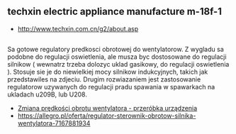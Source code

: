 ## techxin electric appliance manufacture m-18f-1

- http://www.techxin.com.cn/g2/about.asp

##

Sa gotowe regulatory predkosci obrotowej do wentylatorow. Z wygladu sa podobne do regulacji oswietlenia, ale musza byc dostosowane do regulacji silnikow ( wewnatrz trzeba dolozyc uklad gasikowy, do regulacji oswietlenia ). Stosuje sie je do niewielkiej mocy silnikow indukcyjnych, takich jak przedstawiles na zdjeciu. Drugim rozwiazaniem jest zastosowanie regulatorow uzywanych do regulacji pradu spawania w spawarkach na ukladach u209B, lub U208.

- [Zmiana prędkości obrotu wentylatora - przeróbka urządzenia](https://www.elektroda.pl/rtvforum/topic1716489.html)
- https://allegro.pl/oferta/regulator-sterownik-obrotow-silnika-wentylatora-7167881934
